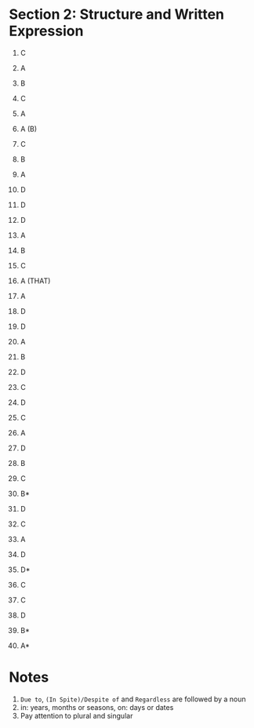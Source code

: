 # Section 2: Structure and Written Expression
1. C
2. A
3. B
4. C
5. A
6. A (B)
7. C 
8. B
9. A
10. D
11. D
12. D
13. A
14. B
15. C
    
    
16. A (THAT)
17. A
18. D
19. D
20. A
21. B
22. D
23. C
24. D
25. C
26. A
27. D
28. B
29. C
30. B*
31. D
32. C
33. A
34. D
35. D*
36. C
37. C
38. D
39. B*
40. A*


# Notes

1. `Due to`, `(In Spite)/Despite of` and `Regardless` are followed by a noun
2. in: years, months or seasons, on: days or dates
3. Pay attention to plural and singular